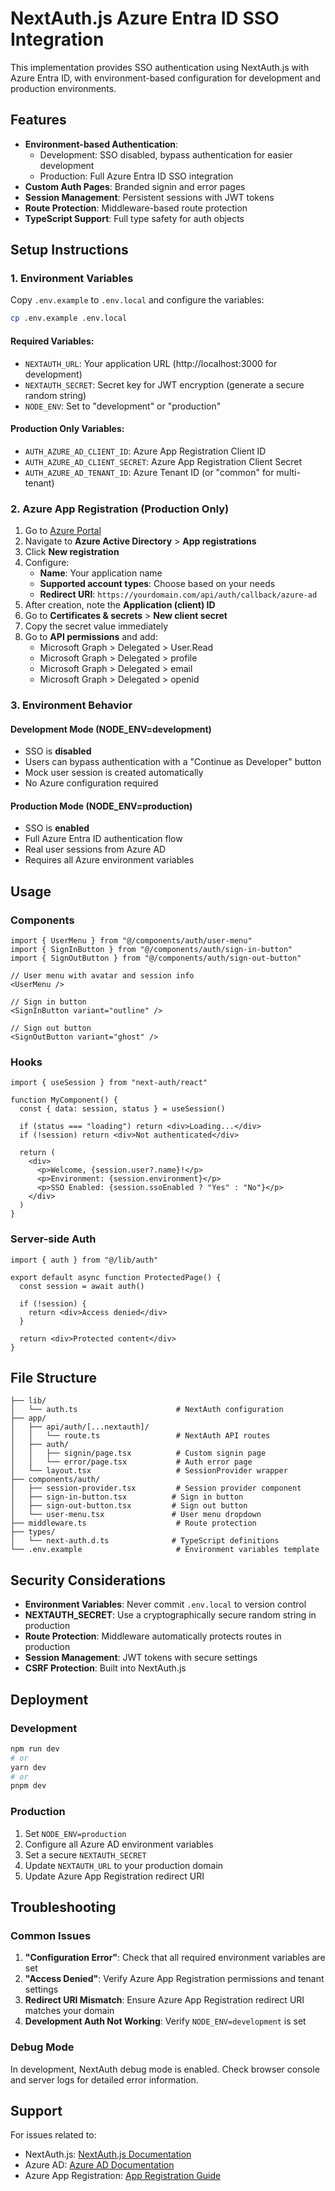 # NextAuth.js Azure Entra ID SSO Integration

This implementation provides SSO authentication using NextAuth.js with Azure Entra ID, with environment-based configuration for development and production environments.

## Features

- **Environment-based Authentication**: 
  - Development: SSO disabled, bypass authentication for easier development
  - Production: Full Azure Entra ID SSO integration
- **Custom Auth Pages**: Branded signin and error pages
- **Session Management**: Persistent sessions with JWT tokens
- **Route Protection**: Middleware-based route protection
- **TypeScript Support**: Full type safety for auth objects

## Setup Instructions

### 1. Environment Variables

Copy `.env.example` to `.env.local` and configure the variables:

```bash
cp .env.example .env.local
```

#### Required Variables:

- `NEXTAUTH_URL`: Your application URL (http://localhost:3000 for development)
- `NEXTAUTH_SECRET`: Secret key for JWT encryption (generate a secure random string)
- `NODE_ENV`: Set to "development" or "production"

#### Production Only Variables:

- `AUTH_AZURE_AD_CLIENT_ID`: Azure App Registration Client ID
- `AUTH_AZURE_AD_CLIENT_SECRET`: Azure App Registration Client Secret
- `AUTH_AZURE_AD_TENANT_ID`: Azure Tenant ID (or "common" for multi-tenant)

### 2. Azure App Registration (Production Only)

1. Go to [Azure Portal](https://portal.azure.com)
2. Navigate to **Azure Active Directory** > **App registrations**
3. Click **New registration**
4. Configure:
   - **Name**: Your application name
   - **Supported account types**: Choose based on your needs
   - **Redirect URI**: `https://yourdomain.com/api/auth/callback/azure-ad`
5. After creation, note the **Application (client) ID**
6. Go to **Certificates & secrets** > **New client secret**
7. Copy the secret value immediately
8. Go to **API permissions** and add:
   - Microsoft Graph > Delegated > User.Read
   - Microsoft Graph > Delegated > profile
   - Microsoft Graph > Delegated > email
   - Microsoft Graph > Delegated > openid

### 3. Environment Behavior

#### Development Mode (NODE_ENV=development)
- SSO is **disabled**
- Users can bypass authentication with a "Continue as Developer" button
- Mock user session is created automatically
- No Azure configuration required

#### Production Mode (NODE_ENV=production)
- SSO is **enabled**
- Full Azure Entra ID authentication flow
- Real user sessions from Azure AD
- Requires all Azure environment variables

## Usage

### Components

```tsx
import { UserMenu } from "@/components/auth/user-menu"
import { SignInButton } from "@/components/auth/sign-in-button"
import { SignOutButton } from "@/components/auth/sign-out-button"

// User menu with avatar and session info
<UserMenu />

// Sign in button
<SignInButton variant="outline" />

// Sign out button
<SignOutButton variant="ghost" />
```

### Hooks

```tsx
import { useSession } from "next-auth/react"

function MyComponent() {
  const { data: session, status } = useSession()
  
  if (status === "loading") return <div>Loading...</div>
  if (!session) return <div>Not authenticated</div>
  
  return (
    <div>
      <p>Welcome, {session.user?.name}!</p>
      <p>Environment: {session.environment}</p>
      <p>SSO Enabled: {session.ssoEnabled ? "Yes" : "No"}</p>
    </div>
  )
}
```

### Server-side Auth

```tsx
import { auth } from "@/lib/auth"

export default async function ProtectedPage() {
  const session = await auth()
  
  if (!session) {
    return <div>Access denied</div>
  }
  
  return <div>Protected content</div>
}
```

## File Structure

```
├── lib/
│   └── auth.ts                      # NextAuth configuration
├── app/
│   ├── api/auth/[...nextauth]/
│   │   └── route.ts                 # NextAuth API routes
│   ├── auth/
│   │   ├── signin/page.tsx          # Custom signin page
│   │   └── error/page.tsx           # Auth error page
│   └── layout.tsx                   # SessionProvider wrapper
├── components/auth/
│   ├── session-provider.tsx         # Session provider component
│   ├── sign-in-button.tsx          # Sign in button
│   ├── sign-out-button.tsx         # Sign out button
│   └── user-menu.tsx               # User menu dropdown
├── middleware.ts                    # Route protection
├── types/
│   └── next-auth.d.ts              # TypeScript definitions
└── .env.example                     # Environment variables template
```

## Security Considerations

- **Environment Variables**: Never commit `.env.local` to version control
- **NEXTAUTH_SECRET**: Use a cryptographically secure random string in production
- **Route Protection**: Middleware automatically protects routes in production
- **Session Management**: JWT tokens with secure settings
- **CSRF Protection**: Built into NextAuth.js

## Deployment

### Development
```bash
npm run dev
# or
yarn dev
# or
pnpm dev
```

### Production

1. Set `NODE_ENV=production`
2. Configure all Azure AD environment variables
3. Set a secure `NEXTAUTH_SECRET`
4. Update `NEXTAUTH_URL` to your production domain
5. Update Azure App Registration redirect URI

## Troubleshooting

### Common Issues

1. **"Configuration Error"**: Check that all required environment variables are set
2. **"Access Denied"**: Verify Azure App Registration permissions and tenant settings
3. **Redirect URI Mismatch**: Ensure Azure App Registration redirect URI matches your domain
4. **Development Auth Not Working**: Verify `NODE_ENV=development` is set

### Debug Mode

In development, NextAuth debug mode is enabled. Check browser console and server logs for detailed error information.

## Support

For issues related to:
- NextAuth.js: [NextAuth.js Documentation](https://next-auth.js.org/)
- Azure AD: [Azure AD Documentation](https://docs.microsoft.com/en-us/azure/active-directory/)
- Azure App Registration: [App Registration Guide](https://docs.microsoft.com/en-us/azure/active-directory/develop/quickstart-register-app)

